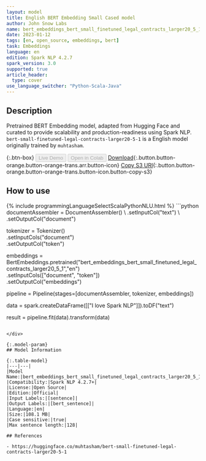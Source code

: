 ```yaml
---
layout: model
title: English BERT Embedding Small Cased model
author: John Snow Labs
name: bert_embeddings_bert_small_finetuned_legal_contracts_larger20_5_1
date: 2023-01-12
tags: [en, open_source, embeddings, bert]
task: Embeddings
language: en
edition: Spark NLP 4.2.7
spark_version: 3.0
supported: true
article_header:
  type: cover
use_language_switcher: "Python-Scala-Java"
---
```


## Description

Pretrained BERT Embedding model, adapted from Hugging Face and curated to provide scalability and production-readiness using Spark NLP. `bert-small-finetuned-legal-contracts-larger20-5-1` is a English model originally trained by `muhtasham`.

{:.btn-box}
<button class="button button-orange" disabled>Live Demo</button>
<button class="button button-orange" disabled>Open in Colab</button>
[Download](https://s3.amazonaws.com/auxdata.johnsnowlabs.com/public/models/bert_embeddings_bert_small_finetuned_legal_contracts_larger20_5_1_en_4.2.7_3.0_1673544392470.zip){:.button.button-orange.button-orange-trans.arr.button-icon}
[Copy S3 URI](s3://auxdata.johnsnowlabs.com/public/models/bert_embeddings_bert_small_finetuned_legal_contracts_larger20_5_1_en_4.2.7_3.0_1673544392470.zip){:.button.button-orange.button-orange-trans.button-icon.button-copy-s3}

## How to use



<div class="tabs-box" markdown="1">
{% include programmingLanguageSelectScalaPythonNLU.html %}
```python
documentAssembler = DocumentAssembler() \
    .setInputCol("text") \
    .setOutputCol("document")

tokenizer = Tokenizer() \
    .setInputCols("document") \
    .setOutputCol("token")
  
embeddings = BertEmbeddings.pretrained("bert_embeddings_bert_small_finetuned_legal_contracts_larger20_5_1","en") \
    .setInputCols(["document", "token"]) \
    .setOutputCol("embeddings")
    
pipeline = Pipeline(stages=[documentAssembler, tokenizer, embeddings])

data = spark.createDataFrame([["I love Spark NLP"]]).toDF("text")

result = pipeline.fit(data).transform(data)
```

</div>

{:.model-param}
## Model Information

{:.table-model}
|---|---|
|Model Name:|bert_embeddings_bert_small_finetuned_legal_contracts_larger20_5_1|
|Compatibility:|Spark NLP 4.2.7+|
|License:|Open Source|
|Edition:|Official|
|Input Labels:|[sentence]|
|Output Labels:|[bert_sentence]|
|Language:|en|
|Size:|108.1 MB|
|Case sensitive:|true|
|Max sentence length:|128|

## References

- https://huggingface.co/muhtasham/bert-small-finetuned-legal-contracts-larger20-5-1